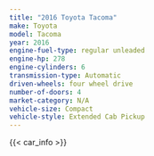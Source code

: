 ```yaml
---
title: "2016 Toyota Tacoma"
make: Toyota
model: Tacoma
year: 2016
engine-fuel-type: regular unleaded
engine-hp: 278
engine-cylinders: 6
transmission-type: Automatic
driven-wheels: four wheel drive
number-of-doors: 4
market-category: N/A
vehicle-size: Compact
vehicle-style: Extended Cab Pickup
---
```


{{< car_info >}}
